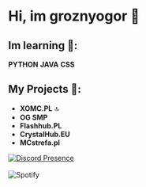 # Hi, im groznyogor 🙋

## Im learning 📕:
**PYTHON** **JAVA** **CSS**

## My Projects 💚:
- **XOMC.PL** 🔝
- **OG SMP**
- **Flashhub.PL**
- **CrystalHub.EU**
- **MCstrefa.pl**

[![Discord Presence](https://lanyard.cnrad.dev/api/1172179309750919168)](https://discord.com/users/1172179309750919168)
<br><br>
![Spotify](https://spotify-recently-played-readme.vercel.app/api?user=31t6oiqcdysupivlpeo73mrfyiey)
